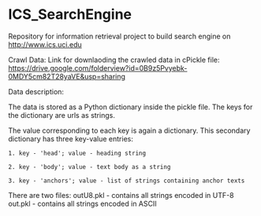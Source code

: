 # ICS_SearchEngine
Repository for information retrieval project to build search engine on http://www.ics.uci.edu

Crawl Data:
Link for downlaoding the crawled data in cPickle file: https://drive.google.com/folderview?id=0B9z5Pvyebk-0MDY5cm82T28yaVE&usp=sharing

Data description:

The data is stored as a Python dictionary inside the pickle file. The keys for the dictionary are urls as strings.

The value corresponding to each key is again a dictionary. This secondary dictionary has three key-value entries:

    1. key - 'head'; value - heading string
    
    2. key - 'body'; value - text body as a string
    
    3. key - 'anchors'; value - list of strings containing anchor texts
    
There are two files:
  outU8.pkl - contains all strings encoded in UTF-8
  out.pkl - contains all strings encoded in ASCII

